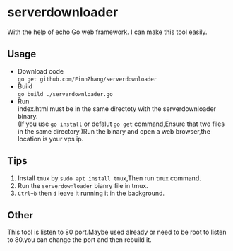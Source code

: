 # serverdownloader

With the help of [echo](https://github.com/labstack/echo) Go web framework. I can make this tool easily.

## Usage
* Download code  
``` go get github.com/FinnZhang/serverdownloader ```    
* Build  
``` go build ./serverdownloader.go ```  
* Run  
index.html must be in the same directoty with the serverdownloader binary. <br/>(If you use `go install` or defalut `go get` command,Ensure that two files in the same directory.)Run the binary and open a web browser,the location is your vps ip.
## Tips   
1. Install `tmux` by `sudo apt install tmux`,Then run `tmux` command.
2. Run the `serverdownloader` bianry file in tmux.
3.  `Ctrl+b`  then  `d` leave it running it in the background.

## Other
This tool is listen to 80 port.Maybe used already or need to be root to listen to 80.you can change the port and then rebuild it.


